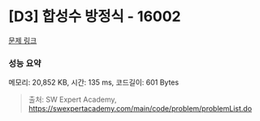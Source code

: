 # [D3] 합성수 방정식 - 16002 

[문제 링크](https://swexpertacademy.com/main/code/problem/problemDetail.do?contestProbId=AYYAGCNKPgIDFARc) 

### 성능 요약

메모리: 20,852 KB, 시간: 135 ms, 코드길이: 601 Bytes



> 출처: SW Expert Academy, https://swexpertacademy.com/main/code/problem/problemList.do